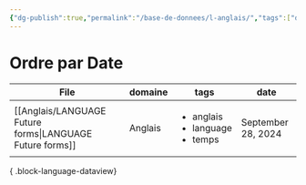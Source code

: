 ```yaml
---
{"dg-publish":true,"permalink":"/base-de-donnees/l-anglais/","tags":["dataview"],"noteIcon":""}
---
```


# Ordre par Date
| File                                                        | domaine | tags                                                     | date               |
| ----------------------------------------------------------- | ------- | -------------------------------------------------------- | ------------------ |
| [[Anglais/LANGUAGE Future forms\|LANGUAGE Future forms]] | Anglais | <ul><li>anglais</li><li>language</li><li>temps</li></ul> | September 28, 2024 |

{ .block-language-dataview}
